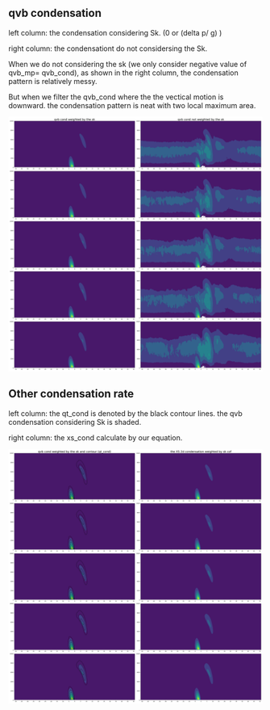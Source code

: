 
## qvb condensation

left column: the condensation considering Sk. (0 or (delta p/ g) ) 

right column: the condensationt do not considersing the Sk. 

When we do not considering the sk (we only consider negative value of qvb_mp= qvb_cond), as shown in the right column, the condensation pattern is relatively messy.

But when we filter the qvb_cond where the the vectical motion is downward. the condensation pattern is neat with two local maximum area.



![test](https://github.com/JiananChenUST/random_pic_years/blob/main/qvb_weighted.png)

## Other condensation rate 



left column: the qt_cond is denoted by the black contour lines. the qvb condensation considering Sk is shaded.

right column: the xs_cond calculate by our equation.

![test](https://github.com/JiananChenUST/random_pic_years/blob/main/qvb_weighted_and_Xs_and_contour.png)
